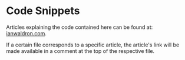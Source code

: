 # Code Snippets

Articles explaining the code contained here can be found at: [ianwaldron.com](https://ianwaldron.com/article/by-topic/3/technology/).

If a certain file corresponds to a specific article, the article's link will be made available in a comment at the top of the respective file.
